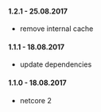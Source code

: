 #### 1.2.1 - 25.08.2017
* remove internal cache

#### 1.1.1 - 18.08.2017
* update dependencies

#### 1.1.0 - 18.08.2017
* netcore 2
